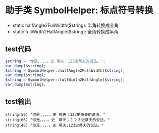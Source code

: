 # 助手类 SymbolHelper: 标点符号转换
- static halfAngle2FullWidth($string): 半角转换成全角
- static fullWidth2HalfAngle($string): 全角转换成半角

## test代码
```php
$string = '你是,,,.。史 蒂夫；123史蒂夫的说法。';
var_dump($string);
$string = SymbolHelper::halfAngle2FullWidth($string);
var_dump($string);
$string = SymbolHelper::fullWidth2HalfAngle($string);
var_dump($string);
```

## test输出
```
string(50) "你是,,,.。史 蒂夫；123史蒂夫的说法。"
string(66) "你是，，，．。史　蒂夫；１２３史蒂夫的说法。"
string(48) "你是,,,.。史 蒂夫;123史蒂夫的说法。"
```
